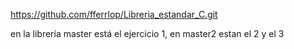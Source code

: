 https://github.com/fferrlop/Libreria_estandar_C.git

en la librería master está el ejercicio 1, en master2 estan el 2 y el 3
